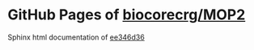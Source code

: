 GitHub Pages of [biocorecrg/MOP2](https://github.com/biocorecrg/MOP2.git)
===
Sphinx html documentation of [ee346d36](https://github.com/biocorecrg/MOP2/tree/ee346d36e18f4ff3f0fb883b75b75eaa4992bf63)
